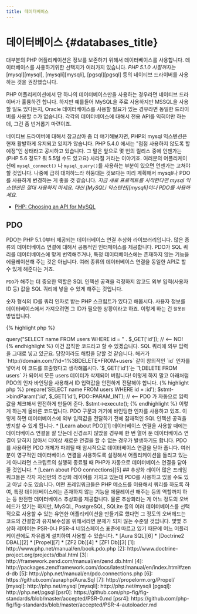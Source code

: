 ```yaml
---
title: 데이터베이스
---
```


# 데이터베이스 {#databases_title}

대부분의 PHP 어플리케이션은 정보를 보존하기 위해서 데이터베이스를 사용합니다. 데이터베이스를 사용하기위한 선택지가 여러가지 있습니다. 
_PHP 5.1.0 시절까지는_ [mysql][mysql], [mysqli][mysqli], [pgsql][pgsql] 등의 네이티브 드라이버를 사용하는
것을 권장했습니다.

PHP 어플리케이션에서 단 하나의 데이터베이스만을 사용하는 경우라면 네이티브 드라이버가 훌륭하긴 합니다. 하지만 예를들어 MySQL을 
주로 사용하지만 MSSQL을 사용할 일도 있다든지, Oracle 데이터베이스를 사용할 필요가 있는 경우라면 동일한 드라이버를
사용할 수가 없습니다. 각각의 데이터베이스에 대해서 전용 API를 익혀야만 하는데, 그건 좀 번거롭기 마련이죠.

네이티브 드라이버에 대해서 참고삼아 좀 더 얘기해보자면, PHP의 mysql 익스텐션은 현재 활발하게 유지되고 있지가 않습니다.
PHP 5.4.0 에서는 "점점 사용하지 않도록 할 예정"인 상태라고 공시하고 있습니다. 그 말은 앞으로 몇 번의 릴리스 중에 
언젠가는(PHP 5.6 정도? 뭐 5.5일 수도 있고요) 사라질 거라는 이야기죠. 여러분의 어플리케이션에
`mysql_connect()` 나 `mysql_query()`를 사용하는 부분이 있으면 언젠가는 고쳐야 할 것입니다.
나중에 급히 대처하느라 허둥대는 것보다는 미리 계획해서 mysqli나 PDO를 사용하게 변경하는 게 좋을 것 같습니다.
_지금 새로 프로젝트를 시작한다면 mysql 익스텐션은 절대 사용하지 마세요. 대신 [MySQLi 익스텐션][mysqli]이나 PDO를 사용하세요._

* [PHP: Choosing an API for MySQL](http://php.net/manual/en/mysqlinfo.api.choosing.php)

## PDO

PDO는 PHP 5.1.0부터 제공되는 데이터베이스 연결 추상화 라이브러리입니다. 많은 종류의 데이터베이스 연결에 대해서 공통적인 인터페이스를 제공합니다.
PDO가 SQL 쿼리를 데이터베이스에 맞게 번역해주거나, 특정 데이터베이스에는 존재하지 않는 기능을 에뮬레이션해 주는 것은 아닙니다. 
여러 종류의 데이터베이스 연결을 동일한 API로 할 수 있게 해준다는 거죠.

`PDO`가 해주는 더 중요한 역할은 SQL 인젝션 공격을 걱정하지 않고도 외부 입력(사용자 ID 등) 값을 SQL 쿼리에 넣을 수 있게 해주는 것입니다.

숫자 형식의 ID를 쿼리 인자로 받는 PHP 스크립트가 있다고 해봅시다. 사용자 정보를 데이터베이스에서 가져오려면 그 ID가 필요한 상황이라고 하죠.
이렇게 하는 건 `잘못된` 방법입니다.

{% highlight php %}
<?php
$pdo = new PDO('sqlite:users.db');
$pdo->query("SELECT name FROM users WHERE id = " . $_GET['id']); // <-- NO!
{% endhighlight %}

이건 끔직한 코드라고 할 수 있겠습니다. SQL 쿼리에 외부 입력을 그대로 넣고 있군요. 당장이라도 해킹을 당할 것 같습니다.
해커가 `http://domain.com/?id=1%3BDELETE+FROM+users` 같이 창의적인 `id` 인자를 넣어서 이 코드를 호출했다고
생각해봅시다. `$_GET['id']`는 `1;DELETE FROM users` 가 되어서 모든 users 데이터가 삭제되어 버립니다!
이렇게 하지 말고 아래처럼 PDO의 인자 바인딩을 사용해서 ID 입력값을 안전하게 전달해야 합니다.

{% highlight php %}
<?php
$pdo = new PDO('sqlite:users.db');
$stmt = $pdo->prepare('SELECT name FROM users WHERE id = :id');
$stmt->bindParam(':id', $_GET['id'], PDO::PARAM_INT); // <-- PDO 가 자동으로 입력값을 체크해서 안전하게 만들어 준다.
$stmt->execute();
{% endhighlight %}

이렇게 하는게 올바른 코드입니다. PDO 구문과 거기에 바인딩한 인자를 사용하고 있죠. 이렇게 하면 데이터베이스에 외부 입력값을 전달하기 전에
잠재적인 SQL 인젝션 공격을 방지할 수 있게 됩니다.

* [Learn about PDO][1]

데이터베이스 연결을 사용할 때에는 데이터베이스 연결을 잘 닫는데 신경쓰지 않았을 경우에 한 번 열어 둔 데이터베이스 연결이 닫히지 않아서 
더이상 새로운 연결을 할 수 없는 경우가 발생하기도 합니다.
PDO를 사용하면 PDO 개체가 파괴될 때 암시적으로 데이터베이스 연결을 닫아 줍니다.
여러분이 영구적인 데이터베이스 연결을 사용하도록 설정해서 어플리케이션을 돌리고 있는게 아니라면 스크립트의 실행히 종료될 때
PHP가 자동으로 데이터베이스 연결을 닫아줄 것입니다.

* [Learn about PDO connections][5]

## 추상화 레이어

많은 프레임워크들은 각자 자신만의 추상화 레이어를 가지고 있는데 PDO를 사용하고 있을 수도 있고 아닐 수도 있습니다.
어떤 프레임워크들은 PHP 메소드를 이용해서 쿼리를 하도록 하여, 특정 데이터베이스에는 존재하지 않는 기능을 에뮬레이션 해주는 등의
역할까지 하는 등 완전한 데이터베이스 추상화를 제공합니다. 물론 추상화라는 게 어느 정도의 오버헤드가 있기는 하지만,
MySQL, PostgreSQL, SQLite 등의 여러 데이터베이스를 선택적으로 사용할 수 있는 유연한 어플리케이션을 만들기로 했다면
그 정도의 오버헤드는 코드의 간결함과 유지보수성을 위해서라면 문제가 되지 않는 수준일 것입니다.

몇몇 추상화 레이어는 PSR-0나 PSR-4 네임스페이스 표준에 따르고 있기 때문에 어느 어플리케이션에도 자유롭게 설치하여 사용할 수 있습니다.

* [Aura SQL][6]
* [Doctrine2 DBAL][2]
* [Propel][7]
* [ZF2 Db][4]
* [ZF1 Db][3]

[1]: http://www.php.net/manual/en/book.pdo.php
[2]: http://www.doctrine-project.org/projects/dbal.html
[3]: http://framework.zend.com/manual/en/zend.db.html
[4]: http://packages.zendframework.com/docs/latest/manual/en/index.html#zend-db
[5]: http://php.net/manual/en/pdo.connections.php
[6]: https://github.com/auraphp/Aura.Sql
[7]: http://propelorm.org/Propel/

[mysql]: http://php.net/mysql
[mysqli]: http://php.net/mysqli
[pgsql]: http://php.net/pgsql
[psr0]: https://github.com/php-fig/fig-standards/blob/master/accepted/PSR-0.md
[psr4]: https://github.com/php-fig/fig-standards/blob/master/accepted/PSR-4-autoloader.md
